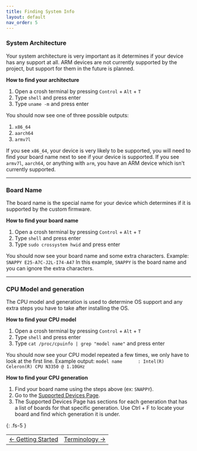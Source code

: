 ```yaml
---
title: Finding System Info
layout: default
nav_order: 5
---
```


### System Architecture

Your system architecture is very important as it determines if your device has any support at all. ARM devices are not currently supported by the project, but support for them in the future is planned.

**How to find your architecture**
1. Open a crosh terminal by pressing `Control` + `Alt` + `T`
2. Type `shell` and press enter
3. Type `uname -m` and press enter

You should now see one of three possible outputs:
1. `x86_64`
2. `aarch64`
3. `armv7l`

If you see `x86_64`, your device is very likely to be supported, you will need to find your board name next to see if your device is supported. If you see `armv7l`, `aarch64`, or anything with `arm`, you have an ARM device which isn't currently supported.

-------------------

### Board Name

The board name is the special name for your device which determines if it is supported by the custom firmware.

**How to find your board name**
1. Open a crosh terminal by pressing `Control` + `Alt` + `T`
2. Type `shell` and press enter
3. Type `sudo crossystem hwid` and press enter

You should now see your board name and some extra characters.
Example: `SNAPPY E25-A7C-J2L-I74-A47`
In this example, `SNAPPY` is the board name and you can ignore the extra characters.

-------------------

### CPU Model and generation

The CPU model and generation is used to determine OS support and any extra steps you have to take after installing the OS.

**How to find your CPU model**
1. Open a crosh terminal by pressing `Control` + `Alt` + `T`
2. Type `shell` and press enter
3. Type `cat /proc/cpuinfo | grep "model name"` and press enter

You should now see your CPU model repeated a few times, we only have to look at the first line.
Example output: `model name      : Intel(R) Celeron(R) CPU N3350 @ 1.10GHz`

**How to find your CPU generation**
1. Find your board name using the steps above (ex: `SNAPPY`).
2. Go to the [Supported Devices Page](supported-devices.html).
3. The Supported Devices Page has sections for each generation that has a list of boards for that specific generation. Use Ctrl + F to locate your board and find which generation it is under.

{: .fs-5 }


<table>
<tr>
<td class="navtable-l">
<a href="getting-started.html">← Getting Started</a> 
</td>
<td class="navtable-r">
<a href="terminology.html">Terminology →</a> 
</td>
</tr>
</table>
